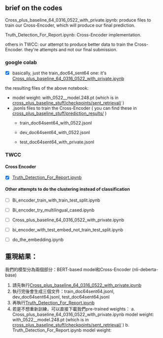 
## brief on the codes

Cross_plus_baseline_64_0316_0522_with_private.ipynb: produce files to train our Cross-Encoder, which will produce our final prediction.

Truth_Detection_For_Report.ipynb: Cross-Encoder implementation.

others in TWCC: our attempt to produce better data to train the Cross-Encoder. they're attempts and not our final submission.

### google colab

- [x] basically, just the train_doc64_sent64 one: it's [Cross_plus_baseline_64_0316_0522_with_private.ipynb](https://github.com/Kelvinthedrugger/AI-Cup-2023-Spring-Fact-Check-Comp/blob/master/notebooks/Cross_plus_baseline_64_0316_0522_with_private.ipynb)

the resulting files of the above notebook:
* model weight: with_0522__model.248.pt (which is in [cross_plus_baseline_stuff/checkpoints/sent_retrieval/](https://drive.google.com/drive/folders/1-CcS70WlE96ArDEHCxrqNHXiNEXG7TT7?usp=sharing) )
* .jsonls files to train the Cross-Encoder ( you can find these in [cross_plus_baseline_stuff/prediction_results/](https://drive.google.com/drive/u/1/folders/1-HQC9UzEYcyM5VbSxBJqONawmVW6D20l) )
    * train_doc64sent64_with_0522.jsonl

    * dev_doc64sent64_with_0522.jsonl

    * test_doc64sent64_with_private.jsonl


### TWCC

#### Cross Encoder

- [x] [Truth_Detection_For_Report.ipynb](https://github.com/Kelvinthedrugger/AI-Cup-2023-Spring-Fact-Check-Comp/blob/master/notebooks/TWCC/Truth_Detection_For_Report.ipynb)

#### Other attempts to do the clustering instead of classification

- [ ] Bi_encoder_train_with_train_test_split.ipynb

- [ ] Bi_encoder_try_multilingual_cased.ipynb

- [ ] Cross_plus_baseline_64_0316_0522_with_private.ipynb 

- [ ] bi_encoder_with_test_embed_not_train_test_split.ipynb

- [ ] do_the_embedding.ipynb

## 重現結果：

我們的模型分為兩個部分：BERT-based model和Cross-Encoder (nli-deberta-base)

1. 請先執行[Cross_plus_baseline_64_0316_0522_with_private.ipynb](https://github.com/Kelvinthedrugger/AI-Cup-2023-Spring-Fact-Check-Comp/blob/master/notebooks/Cross_plus_baseline_64_0316_0522_with_private.ipynb)
2. 執行完後會生成三個文件：train_doc64sent64.jsonl, dev_doc64sent64.jsonl, test_doc64sent64.jsonl
3. 再執行[Truth_Detection_For_Report.ipynb](https://github.com/Kelvinthedrugger/AI-Cup-2023-Spring-Fact-Check-Comp/blob/master/notebooks/TWCC/Truth_Detection_For_Report.ipynb)
4. 若是不想重新訓練，可以直接下載我們pre-trained weights：
   a. Cross_plus_baseline_64_0316_0522_with_private.ipynb model weight: with_0522__model.248.pt (which is in [cross_plus_baseline_stuff/checkpoints/sent_retrieval/](https://drive.google.com/drive/folders/1-CcS70WlE96ArDEHCxrqNHXiNEXG7TT7?usp=sharing) )
   b. Truth_Detection_For_Report.ipynb model weight: 
